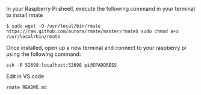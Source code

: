 

In your Raspberry Pi sheell, execute the following command in your terminal to install rmate

```$ sudo wget -O /usr/local/bin/rmate https://raw.github.com/aurora/rmate/master/rmate$ sudo chmod a+x /usr/local/bin/rmate```


Once installed, open up a new terminal and connect to your raspberry pi using the following command:

```ssh -R 52698:localhost:52698 pi@IPADDRESS```


Edit in VS code

```rmate README.md```

